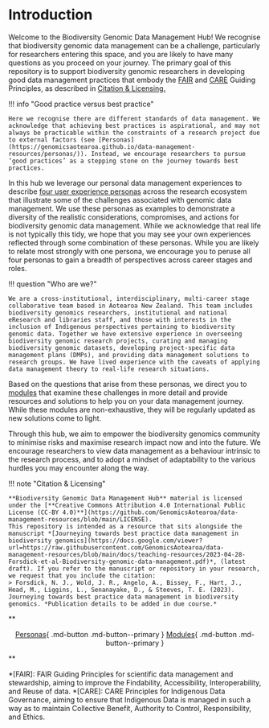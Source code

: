 # Introduction

Welcome to the Biodiversity Genomic Data Management Hub! We recognise that biodiversity genomic data management can be a challenge, particularly for researchers entering this space, and you are likely to have many questions as you proceed on your journey. The primary goal of this repository is to support biodiversity genomic researchers in developing good data management practices that embody the [FAIR](https://www.go-fair.org/fair-principles/) and [CARE](https://www.gida-global.org/care) Guiding Principles, as described in <a href="#citation-licensing">Citation & Licensing.</a>

!!! info "Good practice versus best practice" 

    Here we recognise there are different standards of data management. We acknowledge that achieving best practices is aspirational, and may not always be practicable within the constraints of a research project due to external factors (see [Personas](https://genomicsaotearoa.github.io/data-management-resources/personas/)). Instead, we encourage researchers to pursue ‘good practices’ as a stepping stone on the journey towards best practices. 

In this hub we leverage our personal data management experiences to describe [four user experience personas](https://genomicsaotearoa.github.io/data-management-resources/personas/) across the research ecosystem that illustrate some of the challenges associated with genomic data management. We use these personas as examples to demonstrate a diversity of the realistic considerations, compromises, and actions for biodiversity genomic data management. While we acknowledge that real life is not typically this tidy, we hope that you may see your own experiences reflected through some combination of these personas. While you are likely to relate most strongly with one persona, we encourage you to peruse all four personas to gain a breadth of perspectives across career stages and roles.

!!! question "Who are we?"
    
    We are a cross-institutional, interdisciplinary, multi-career stage collaborative team based in Aotearoa New Zealand. This team includes biodiversity genomics researchers, institutional and national eResearch and libraries staff, and those with interests in the inclusion of Indigenous perspectives pertaining to biodiversity genomic data. Together we have extensive experience in overseeing biodiversity genomic research projects, curating and managing biodiversity genomic datasets, developing project-specific data management plans (DMPs), and providing data management solutions to research groups. We have lived experience with the caveats of applying data management theory to real-life research situations.

Based on the questions that arise from these personas, we direct you to [modules](https://genomicsaotearoa.github.io/data-management-resources/modules/) that examine these challenges in more detail and provide resources and solutions to help you on your data management journey. While these modules are non-exhaustive, they will be regularly updated as new solutions come to light. 

Through this hub, we aim to empower the biodiversity genomics community to minimise risks and maximise research impact now and into the future. We encourage researchers to view data management as a behaviour intrinsic to the research process, and to adopt a mindset of adaptability to the various hurdles you may encounter along the way.

<a id="citation-licensing"></a>

!!! note "Citation & Licensing"

    **Biodiversity Genomic Data Management Hub** material is licensed under the [**Creative Commons Attribution 4.0 International Public License (CC-BY 4.0)**](https://github.com/GenomicsAotearoa/data-management-resources/blob/main/LICENSE). 
    This repository is intended as a resource that sits alongside the manuscript *[Journeying towards best practice data management in biodiversity genomics](https://docs.google.com/viewer?url=https://raw.githubusercontent.com/GenomicsAotearoa/data-management-resources/blob/main/docs/teaching-resources/2023-04-28-Forsdick-et-al-Biodiversity-genomic-data-management.pdf)*, (latest draft). If you refer to the manuscript or repository in your research, we request that you include the citation:
    > Forsdick, N. J., Wold, J. R., Angelo, A., Bissey, F., Hart, J., Head, M., Liggins, L., Senanayake, D., & Steeves, T. E. (2023). Journeying towards best practice data management in biodiversity genomics. *Publication details to be added in due course.* 
    
**<p style="text-align: center;">
[Personas](https://genomicsaotearoa.github.io/data-management-resources/personas/){ .md-button .md-button--primary } [Modules](https://genomicsaotearoa.github.io/data-management-resources/modules/){ .md-button .md-button--primary }
</p>**

*[FAIR]: FAIR Guiding Principles for scientific data management and stewardship, aiming to improve the Findability, Accessibility, Interoperability, and Reuse of data.
*[CARE]: CARE Principles for Indigenous Data Governance, aiming to ensure that Indigenous Data is managed in such a way as to maintain Collective Benefit, Authority to Control, Responsibility, and Ethics.



